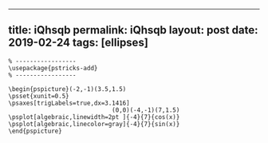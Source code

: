 ---
 title: iQhsqb
 permalink: iQhsqb
 layout: post
 date: 2019-02-24
 tags: [ellipses]
 ---

```latex% Dans le préambule
% -----------------
\usepackage{pstricks-add}
% -----------------

\begin{pspicture}(-2,-1)(3.5,1.5)
\psset{xunit=0.5}
\psaxes[trigLabels=true,dx=3.1416]
                             (0,0)(-4,-1)(7,1.5)
\psplot[algebraic,linewidth=2pt ]{-4}{7}{cos(x)}
\psplot[algebraic,linecolor=gray]{-4}{7}{sin(x)}
\end{pspicture}
```